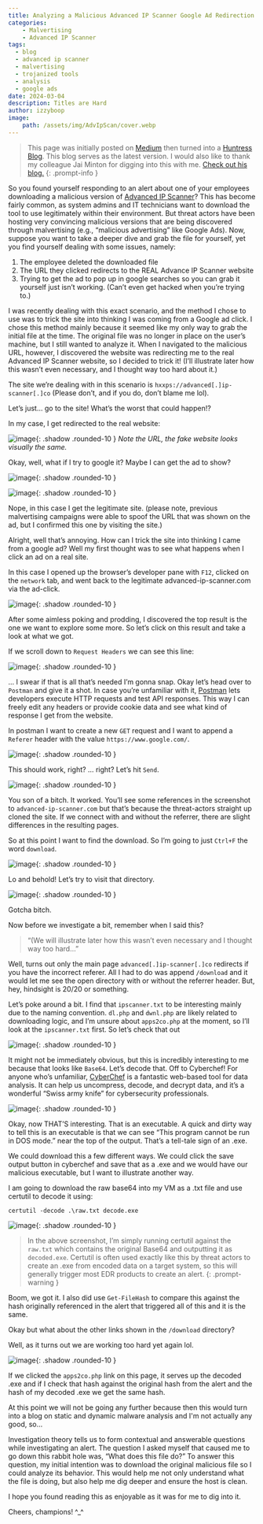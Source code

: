 ```yaml
---
title: Analyzing a Malicious Advanced IP Scanner Google Ad Redirection
categories: 
    - Malvertising
    - Advanced IP Scanner
tags:
  - blog
  - advanced ip scanner
  - malvertising
  - trojanized tools
  - analysis
  - google ads
date: 2024-03-04
description: Titles are Hard
author: izzyboop
image:
    path: /assets/img/AdvIpScan/cover.webp
---
```

>This page was initially posted on [Medium](https://medium.com/@izzyboop/analyzing-a-malicious-advance-ip-scanner-google-ad-redirection-124d7c9a0d87) then turned into a [Huntress Blog](https://www.huntress.com/blog/analyzing-a-malicious-advanced-ip-scanner-google-ad-redirection). This blog serves as the latest version. I would also like to thank my colleague Jai Minton for digging into this with me. [Check out his blog.](https://www.jaiminton.com/)
{: .prompt-info }

So you found yourself responding to an alert about one of your employees downloading a malicious version of [Advanced IP Scanner](https://www.advanced-ip-scanner.com/)? This has become fairly common, as system admins and IT technicians want to download the tool to use legitimately within their environment. But threat actors have been hosting very convincing malicious versions that are being discovered through malvertising (e.g., “malicious advertising” like Google Ads). Now, suppose you want to take a deeper dive and grab the file for yourself, yet you find yourself dealing with some issues, namely:

1. The employee deleted the downloaded file
2. The URL they clicked redirects to the REAL Advance IP Scanner website
3. Trying to get the ad to pop up in google searches so you can grab it yourself just isn’t working. (Can’t even get hacked when you’re trying to.)

I was recently dealing with this exact scenario, and the method I chose to use was to trick the site into thinking I was coming from a Google ad click. I chose this method mainly because it seemed like my only way to grab the initial file at the time. The original file was no longer in place on the user’s machine, but I still wanted to analyze it. When I navigated to the malicious URL, however, I discovered the website was redirecting me to the real Advanced IP Scanner website, so I decided to trick it! (I’ll illustrate later how this wasn’t even necessary, and I thought way too hard about it.)

The site we’re dealing with in this scenario is `hxxps://advanced[.]ip-scanner[.]co` (Please don’t, and if you do, don’t blame me lol).

Let’s just… go to the site! What’s the worst that could happen!?

In my case, I get redirected to the real website:

![image](/assets/img/AdvIpScan/1.webp){: .shadow .rounded-10 }
_Note the URL, the fake website looks visually the same._

Okay, well, what if I try to google it? Maybe I can get the ad to show?

![image](/assets/img/AdvIpScan/2.webp){: .shadow .rounded-10 }

![image](/assets/img/AdvIpScan/3.webp){: .shadow .rounded-10 }

Nope, in this case I get the legitimate site. (please note, previous malvertising campaigns were able to spoof the URL that was shown on the ad, but I confirmed this one by visiting the site.)

Alright, well that’s annoying. How can I trick the site into thinking I came from a google ad? Well my first thought was to see what happens when I click an ad on a real site.

In this case I opened up the browser’s developer pane with `F12`, clicked on the `network` tab, and went back to the legitimate advanced-ip-scanner.com via the ad-click.

![image](/assets/img/AdvIpScan/4.webp){: .shadow .rounded-10 }

After some aimless poking and prodding, I discovered the top result is the one we want to explore some more. So let’s click on this result and take a look at what we got.

If we scroll down to `Request Headers` we can see this line:

![image](/assets/img/AdvIpScan/5.webp){: .shadow .rounded-10 }

… I swear if that is all that’s needed I’m gonna snap. Okay let’s head over to `Postman` and give it a shot. In case you’re unfamiliar with it, [Postman](https://www.postman.com/) lets developers execute HTTP requests and test API responses. This way I can freely edit any headers or provide cookie data and see what kind of response I get from the website.

In postman I want to create a new `GET` request and I want to append a `Referer` header with the value `https://www.google.com/`.

![image](/assets/img/AdvIpScan/6.webp){: .shadow .rounded-10 }

This should work, right? … right? Let’s hit `Send`.

![image](/assets/img/AdvIpScan/7.webp){: .shadow .rounded-10 }

You son of a bitch. It worked. You’ll see some references in the screenshot to `advanced-ip-scanner.com` but that’s because the threat-actors straight up cloned the site. If we connect with and without the referrer, there are slight differences in the resulting pages.

So at this point I want to find the download. So I’m going to just `Ctrl+F` the word `download`.

![image](/assets/img/AdvIpScan/8.webp){: .shadow .rounded-10 }

Lo and behold! Let’s try to visit that directory.

![image](/assets/img/AdvIpScan/9.webp){: .shadow .rounded-10 }

Gotcha bitch.

Now before we investigate a bit, remember when I said this?

> “(We will illustrate later how this wasn’t even necessary and I thought way too hard…”

Well, turns out only the main page `advanced[.]ip-scanner[.]co` redirects if you have the incorrect referer. All I had to do was append `/download` and it would let me see the open directory with or without the referrer header. But, hey, hindsight is 20/20 or something.

Let’s poke around a bit. I find that `ipscanner.txt` to be interesting mainly due to the naming convention. `dl.php` and `dwnl.php` are likely related to downloading logic, and I’m unsure about `apps2co.php` at the moment, so I’ll look at the `ipscanner.txt` first. So let’s check that out

![image](/assets/img/AdvIpScan/10.webp){: .shadow .rounded-10 }

It might not be immediately obvious, but this is incredibly interesting to me because that looks like `Base64`. Let’s decode that. Off to Cyberchef! For anyone who’s unfamiliar, [CyberChef](https://gchq.github.io/CyberChef/) is a fantastic web-based tool for data analysis. It can help us uncompress, decode, and decrypt data, and it’s a wonderful “Swiss army knife” for cybersecurity professionals.

![image](/assets/img/AdvIpScan/11.webp){: .shadow .rounded-10 }

Okay, now THAT’S interesting. That is an executable. A quick and dirty way to tell this is an executable is that we can see “This program cannot be run in DOS mode.” near the top of the output. That’s a tell-tale sign of an .exe. 

We could download this a few different ways. We could click the save output button in cyberchef and save that as a .exe and we would have our malicious executable, but I want to illustrate another way.

I am going to download the raw base64 into my VM as a .txt file and use certutil to decode it using:

```posh
certutil -decode .\raw.txt decode.exe
```

![image](/assets/img/AdvIpScan/12.webp){: .shadow .rounded-10 }

> In the above screenshot, I’m simply running certutil against the `raw.txt` which contains the original Base64 and outputting it as `decoded.exe`. Certutil is often used exactly like this by threat actors to create an .exe from encoded data on a target system, so this will generally trigger most EDR products to create an alert. 
{: .prompt-warning }

Boom, we got it. I also did use `Get-FileHash` to compare this against the hash originally referenced in the alert that triggered all of this and it is the same.

Okay but what about the other links shown in the `/download` directory?

Well, as it turns out we are working too hard yet again lol.

![image](/assets/img/AdvIpScan/13.webp){: .shadow .rounded-10 }

If we clicked the `apps2co.php` link on this page, it serves up the decoded .exe and if I check that hash against the original hash from the alert and the hash of my decoded .exe we get the same hash.

At this point we will not be going any further because then this would turn into a blog on static and dynamic malware analysis and I'm not actually any good, so...

Investigation theory tells us to form contextual and answerable questions while investigating an alert. The question I asked myself that caused me to go down this rabbit hole was, “What does this file do?” To answer this question, my initial intention was to download the original malicious file so I could analyze its behavior. This would help me not only understand what the file is doing, but also help me dig deeper and ensure the host is clean. 

I hope you found reading this as enjoyable as it was for me to dig into it.

Cheers, champions! ^_^